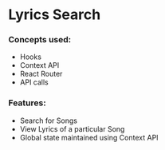 # Lyrics Search

### Concepts used:

- Hooks
- Context API
- React Router
- API calls

### Features:

- Search for Songs
- View Lyrics of a particular Song
- Global state maintained using Context API
